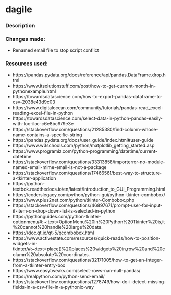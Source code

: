 # dagile

<h3>Description</h3>

<h3>Changes made:</h3>
<ul>
<li>Renamed email file to stop script conflict</li>
</ul>

<h3>Resources used:</h3>
<ul>
<https://automatetheboringstuff.com/</li>
<li>https://pandas.pydata.org/docs/reference/api/pandas.DataFrame.drop.html</li>
<li>https://www.itsolutionstuff.com/post/how-to-get-current-month-in-pythonexample.html</li>
<li>https://towardsdatascience.com/how-to-export-pandas-dataframe-to-csv-2038e43d9c03</li>
<li>https://www.digitalocean.com/community/tutorials/pandas-read_excel-reading-excel-file-in-python</li>
<li>https://towardsdatascience.com/select-data-in-python-pandas-easily-with-loc-iloc-c6e8bc979e3e</li>
<li>https://stackoverflow.com/questions/21285380/find-column-whose-name-contains-a-specific-string</li>
<li>https://pandas.pydata.org/docs/user_guide/index.html#user-guide</li>
<li>https://www.w3schools.com/python/matplotlib_getting_started.asp</li>
<li>https://www.programiz.com/python-programming/datetime/current-datetime</li>
<li>https://stackoverflow.com/questions/33313858/importerror-no-module-named-email-mime-email-is-not-a-package</li>
<li>https://stackoverflow.com/questions/17466561/best-way-to-structure-a-tkinter-application</li>
<li>https://python-textbok.readthedocs.io/en/latest/Introduction_to_GUI_Programming.html</li>
<li>https://coderslegacy.com/python/python-gui/python-tkinter-combobox/</li>
<li>https://www.plus2net.com/python/tkinter-Combobox.php</li>
<li>https://stackoverflow.com/questions/46897671/prompt-user-for-input-if-item-on-drop-down-list-is-selected-in-python</li>
<li>https://pythonguides.com/python-tkinter-optionmenu/#:~:text=OptionMenu%20in%20Python%20Tkinter%20is,it%20cannot%20handle%20large%20data.</li>
<li>https://doc.qt.io/qt-5/qcombobox.html</li>
<li>https://www.activestate.com/resources/quick-reads/how-to-position-widgets-in-tkinter/#:~:text=place()%20places%20widgets%20in,row%20and%20column%20absolute%20coordinates.</li>
<li>https://stackoverflow.com/questions/32171005/how-to-get-an-integer-from-a-tkinter-entry-box</li>
<li>https://www.easytweaks.com/select-rows-nan-null-pandas/</li>
<li>https://realpython.com/python-send-email/</li>
<li>https://stackoverflow.com/questions/1278749/how-do-i-detect-missing-fields-in-a-csv-file-in-a-pythonic-way</li>

</ul>
